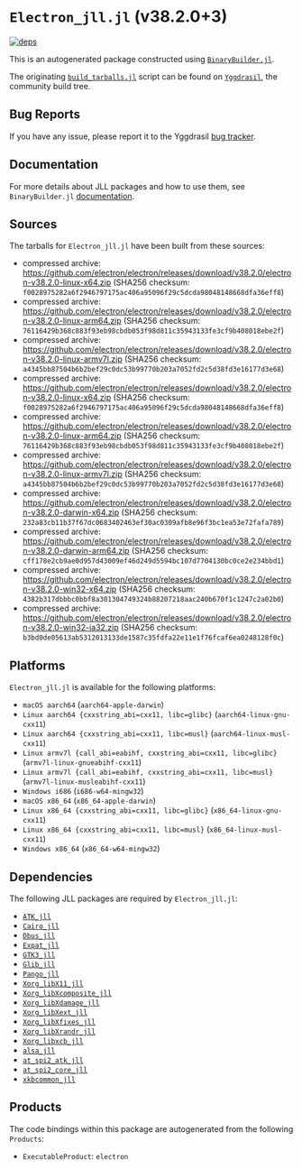 # `Electron_jll.jl` (v38.2.0+3)

[![deps](https://juliahub.com/docs/Electron_jll/deps.svg)](https://juliahub.com/ui/Packages/General/Electron_jll/)

This is an autogenerated package constructed using [`BinaryBuilder.jl`](https://github.com/JuliaPackaging/BinaryBuilder.jl).

The originating [`build_tarballs.jl`](https://github.com/JuliaPackaging/Yggdrasil/blob/475e96a659a322ff2edbf23b931dfde8250b781b/E/Electron/build_tarballs.jl) script can be found on [`Yggdrasil`](https://github.com/JuliaPackaging/Yggdrasil/), the community build tree.

## Bug Reports

If you have any issue, please report it to the Yggdrasil [bug tracker](https://github.com/JuliaPackaging/Yggdrasil/issues).

## Documentation

For more details about JLL packages and how to use them, see `BinaryBuilder.jl` [documentation](https://docs.binarybuilder.org/stable/jll/).

## Sources

The tarballs for `Electron_jll.jl` have been built from these sources:

* compressed archive: https://github.com/electron/electron/releases/download/v38.2.0/electron-v38.2.0-linux-x64.zip (SHA256 checksum: `f0028975282a6f2946797175ac406a95096f29c5dcda98048148668dfa36eff8`)
* compressed archive: https://github.com/electron/electron/releases/download/v38.2.0/electron-v38.2.0-linux-arm64.zip (SHA256 checksum: `76116429b368c883f93eb98cbdb053f98d811c35943133fe3cf9b408018ebe2f`)
* compressed archive: https://github.com/electron/electron/releases/download/v38.2.0/electron-v38.2.0-linux-armv7l.zip (SHA256 checksum: `a4345bb87504b6b2bef29c0dc53b99770b203a7052fd2c5d38fd3e16177d3e68`)
* compressed archive: https://github.com/electron/electron/releases/download/v38.2.0/electron-v38.2.0-linux-x64.zip (SHA256 checksum: `f0028975282a6f2946797175ac406a95096f29c5dcda98048148668dfa36eff8`)
* compressed archive: https://github.com/electron/electron/releases/download/v38.2.0/electron-v38.2.0-linux-arm64.zip (SHA256 checksum: `76116429b368c883f93eb98cbdb053f98d811c35943133fe3cf9b408018ebe2f`)
* compressed archive: https://github.com/electron/electron/releases/download/v38.2.0/electron-v38.2.0-linux-armv7l.zip (SHA256 checksum: `a4345bb87504b6b2bef29c0dc53b99770b203a7052fd2c5d38fd3e16177d3e68`)
* compressed archive: https://github.com/electron/electron/releases/download/v38.2.0/electron-v38.2.0-darwin-x64.zip (SHA256 checksum: `232a83cb11b37f67dc0683402463ef30ac0309afb8e96f3bc1ea53e72fafa789`)
* compressed archive: https://github.com/electron/electron/releases/download/v38.2.0/electron-v38.2.0-darwin-arm64.zip (SHA256 checksum: `cff178e2cb9ae0d957d43009ef46d249d5594bc107d7704130bc0ce2e234bbd1`)
* compressed archive: https://github.com/electron/electron/releases/download/v38.2.0/electron-v38.2.0-win32-x64.zip (SHA256 checksum: `4382b317dbbbc0bbf8a301304749324b88207218aac240b670f1c1247c2a02b0`)
* compressed archive: https://github.com/electron/electron/releases/download/v38.2.0/electron-v38.2.0-win32-ia32.zip (SHA256 checksum: `b3bd0de05613ab5312013133de1587c35fdfa22e11e1f76fcaf6ea0248128f0c`)

## Platforms

`Electron_jll.jl` is available for the following platforms:

* `macOS aarch64` (`aarch64-apple-darwin`)
* `Linux aarch64 {cxxstring_abi=cxx11, libc=glibc}` (`aarch64-linux-gnu-cxx11`)
* `Linux aarch64 {cxxstring_abi=cxx11, libc=musl}` (`aarch64-linux-musl-cxx11`)
* `Linux armv7l {call_abi=eabihf, cxxstring_abi=cxx11, libc=glibc}` (`armv7l-linux-gnueabihf-cxx11`)
* `Linux armv7l {call_abi=eabihf, cxxstring_abi=cxx11, libc=musl}` (`armv7l-linux-musleabihf-cxx11`)
* `Windows i686` (`i686-w64-mingw32`)
* `macOS x86_64` (`x86_64-apple-darwin`)
* `Linux x86_64 {cxxstring_abi=cxx11, libc=glibc}` (`x86_64-linux-gnu-cxx11`)
* `Linux x86_64 {cxxstring_abi=cxx11, libc=musl}` (`x86_64-linux-musl-cxx11`)
* `Windows x86_64` (`x86_64-w64-mingw32`)

## Dependencies

The following JLL packages are required by `Electron_jll.jl`:

* [`ATK_jll`](https://github.com/JuliaBinaryWrappers/ATK_jll.jl)
* [`Cairo_jll`](https://github.com/JuliaBinaryWrappers/Cairo_jll.jl)
* [`Dbus_jll`](https://github.com/JuliaBinaryWrappers/Dbus_jll.jl)
* [`Expat_jll`](https://github.com/JuliaBinaryWrappers/Expat_jll.jl)
* [`GTK3_jll`](https://github.com/JuliaBinaryWrappers/GTK3_jll.jl)
* [`Glib_jll`](https://github.com/JuliaBinaryWrappers/Glib_jll.jl)
* [`Pango_jll`](https://github.com/JuliaBinaryWrappers/Pango_jll.jl)
* [`Xorg_libX11_jll`](https://github.com/JuliaBinaryWrappers/Xorg_libX11_jll.jl)
* [`Xorg_libXcomposite_jll`](https://github.com/JuliaBinaryWrappers/Xorg_libXcomposite_jll.jl)
* [`Xorg_libXdamage_jll`](https://github.com/JuliaBinaryWrappers/Xorg_libXdamage_jll.jl)
* [`Xorg_libXext_jll`](https://github.com/JuliaBinaryWrappers/Xorg_libXext_jll.jl)
* [`Xorg_libXfixes_jll`](https://github.com/JuliaBinaryWrappers/Xorg_libXfixes_jll.jl)
* [`Xorg_libXrandr_jll`](https://github.com/JuliaBinaryWrappers/Xorg_libXrandr_jll.jl)
* [`Xorg_libxcb_jll`](https://github.com/JuliaBinaryWrappers/Xorg_libxcb_jll.jl)
* [`alsa_jll`](https://github.com/JuliaBinaryWrappers/alsa_jll.jl)
* [`at_spi2_atk_jll`](https://github.com/JuliaBinaryWrappers/at_spi2_atk_jll.jl)
* [`at_spi2_core_jll`](https://github.com/JuliaBinaryWrappers/at_spi2_core_jll.jl)
* [`xkbcommon_jll`](https://github.com/JuliaBinaryWrappers/xkbcommon_jll.jl)

## Products

The code bindings within this package are autogenerated from the following `Products`:

* `ExecutableProduct`: `electron`
